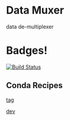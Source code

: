Data Muxer
==========

data de-multiplexer

Badges!
=======
[![Build Status](https://travis-ci.org/NSLS-II/datamuxer.svg?branch=master)](https://travis-ci.org/NSLS-II/datamuxer)

## Conda Recipes

[tag](https://github.com/NSLS-II/lightsource2-recipes/tree/master/recipes-tag/datamxuer)

[dev](https://github.com/NSLS-II/lightsource2-recipes/tree/master/recipes-dev/datamxuer)
